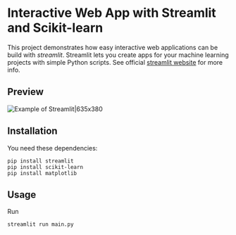# Interactive Web App with Streamlit and Scikit-learn
This project demonstrates how easy interactive web applications can be build with *streamlit*. Streamlit lets you create apps for your machine learning projects with simple Python scripts. See official [streamlit website](https://www.streamlit.io/) for more info.

## Preview
![Example of Streamlit|635x380](data/example.gif)


## Installation
You need these dependencies:
```console
pip install streamlit
pip install scikit-learn
pip install matplotlib
```

## Usage
Run
```console
streamlit run main.py
```
